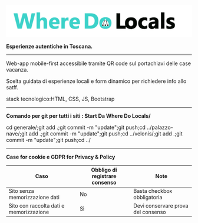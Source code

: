 ![Where Do Locals](assets/img/original/logo-wdl.png)

**Esperienze autentiche in Toscana.**  

---

Web-app mobile-first accessibile tramite QR code sul portachiavi delle case vacanza. 

Scelta guidata di esperienze locali e form dinamico per richiedere info allo satff. 

stack tecnologico:HTML, CSS, JS, Bootstrap


---

**Comando per git per tutti i siti : Start Da Where Do Locals/**  


cd generale/;git add .;git commit -m "update";git push;cd ../palazzo-nave/;git add .;git commit -m "update";git push;cd ../velonis/;git add .;git commit -m "update";git push;cd ../

---

**Case for cookie e GDPR for Privacy & Policy**  


| Caso                                    | Obbligo di registrare consenso | Note                               |
| --------------------------------------- | ------------------------------ | ---------------------------------- |
| Sito senza memorizzazione dati          | No                             | Basta checkbox obbligatoria        |
| Sito con raccolta dati e memorizzazione | Sì                             | Devi conservare prova del consenso |

        